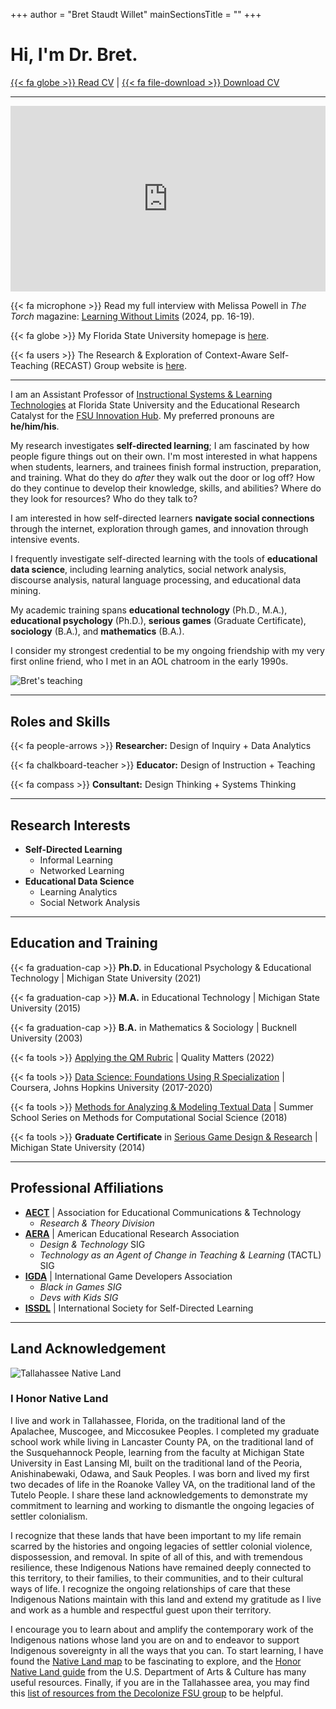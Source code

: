 +++
author = "Bret Staudt Willet"
mainSectionsTitle = ""
+++

# Hi, I'm Dr. Bret.

[{{< fa globe >}} Read CV](cv/) | 
[{{< fa file-download >}} Download CV](https://www.fsu.edu/cvdb/KSTAUDTWILLET.rtf?0=)

---

<div style="width: 100%;">
<div style="position: relative; width: 100%; overflow: hidden; padding-top: 56.25%;">
<p><iframe style="position: absolute; top: 0; left: 0; right: 0; width: 100%; height: 100%; border: none;" src="https://www.youtube.com/embed/f-tvNCCMEjU?si=cOoV1mQ2UAj_DB5A" width="560" height="315" allowfullscreen="allowfullscreen" allow="accelerometer; autoplay; clipboard-write; encrypted-media; gyroscope; picture-in-picture"></iframe></p>
</div>
</div>



{{< fa microphone >}} Read my full interview with Melissa Powell in *The Torch* magazine: [Learning Without Limits](https://issuu.com/fsu_education/docs/thetorchspring24_finaldigital) (2024, pp. 16-19).

{{< fa globe >}} My Florida State University homepage is [here](https://cehhs.fsu.edu/faculty-and-staff/dr-bret-staudt-willet).

{{< fa users >}} The Research & Exploration of Context-Aware Self-Teaching (RECAST) Group website is [here](https://recast.team/).

---

I am an Assistant Professor of [Instructional Systems & Learning Technologies](https://cehhs.fsu.edu/islt) at Florida State University and the Educational Research Catalyst for the [FSU Innovation Hub](https://www.innovation.fsu.edu/). My preferred pronouns are **he/him/his**.

My research investigates **self-directed learning**; I am fascinated by how people figure things out on their own. I'm most interested in what happens when students, learners, and trainees finish formal instruction, preparation, and training. What do they do *after* they walk out the door or log off? How do they continue to develop their knowledge, skills, and abilities? Where do they look for resources? Who do they talk to? 

I am interested in how self-directed learners **navigate social connections** through the internet, exploration through games, and innovation through intensive events.

I frequently investigate self-directed learning with the tools of **educational data science**, including learning analytics, social network analysis, discourse analysis, natural language processing, and educational data mining.

My academic training spans **educational technology** (Ph.D., M.A.), **educational psychology** (Ph.D.), **serious games** (Graduate Certificate), **sociology** (B.A.), and **mathematics** (B.A.).

I consider my strongest credential to be my ongoing friendship with my very first online friend, who I met in an AOL chatroom in the early 1990s.

![Bret's teaching](/images/bretsw-teaching.jpg)

---

## Roles and Skills

{{< fa people-arrows >}} **Researcher:** Design of Inquiry + Data Analytics

{{< fa chalkboard-teacher >}} **Educator:** Design of Instruction + Teaching

{{< fa compass >}} **Consultant:** Design Thinking + Systems Thinking

---

## Research Interests

- **Self-Directed Learning**
  - Informal Learning
  - Networked Learning
- **Educational Data Science**
  - Learning Analytics
  - Social Network Analysis

---

## Education and Training

{{< fa graduation-cap >}} **Ph.D.** in Educational Psychology & Educational Technology | Michigan State University (2021)

{{< fa graduation-cap >}} **M.A.** in Educational Technology | Michigan State University (2015)

{{< fa graduation-cap >}} **B.A.** in Mathematics & Sociology | Bucknell University (2003)

{{< fa tools >}} [Applying the QM Rubric](https://www.qualitymatters.org/professional-development/workshops/higher-ed-appqmr) | Quality Matters (2022)

{{< fa tools >}} [Data Science: Foundations Using R Specialization](https://www.coursera.org/specializations/data-science-foundations-r) | Coursera, Johns Hopkins University (2017-2020)

{{< fa tools >}} [Methods for Analyzing & Modeling Textual Data](http://summerschool.computationalsocialscience.eu/2018/) | Summer School Series on Methods for Computational Social Science (2018)

{{< fa tools >}} **Graduate Certificate** in [Serious Game Design & Research](https://comartsci.msu.edu/academics/academic-departments/media-information/graduate/serious-games-graduate-certificate) | Michigan State University (2014)

---

## Professional Affiliations

- [**AECT**](https://aect.org/) | Association for Educational Communications & Technology
  - *Research & Theory Division*
- [**AERA**](https://www.aera.net/) | American Educational Research Association
  - *Design & Technology* SIG
  - *Technology as an Agent of Change in Teaching & Learning* (TACTL) SIG  
- [**IGDA**](https://igda.org/) | International Game Developers Association
  - *Black in Games SIG*
  - *Devs with Kids SIG*
- [**ISSDL**](https://www.sdlglobal.com/) | International Society for Self-Directed Learning

---

## Land Acknowledgement

![Tallahassee Native Land](/images/land.png)

### I Honor Native Land

I live and work in Tallahassee, Florida, on the traditional land of the Apalachee, Muscogee, and Miccosukee Peoples. I completed my graduate school work while living in Lancaster County PA, on the traditional land of the Susquehannock People, learning from the faculty at Michigan State University in East Lansing MI, built on the traditional land of the Peoria, Anishinabewaki, Odawa, and Sauk Peoples. I was born and lived my first two decades of life in the Roanoke Valley VA, on the traditional land of the Tutelo People. I share these land acknowledgements to demonstrate my commitment to learning and working to dismantle the ongoing legacies of settler colonialism. 

I recognize that these lands that have been important to my life remain scarred by the histories and ongoing legacies of settler colonial violence, dispossession, and removal. In spite of all of this, and with tremendous resilience, these Indigenous Nations have remained deeply connected to this territory, to their families, to their communities, and to their cultural ways of life. I recognize the ongoing relationships of care that these Indigenous Nations maintain with this land and extend my gratitude as I live and work as a humble and respectful guest upon their territory. 

I encourage you to learn about and amplify the contemporary work of the Indigenous nations whose land you are on and to endeavor to support Indigenous sovereignty in all the ways that you can. To start learning, I have found the [Native Land map](https://native-land.ca/) to be fascinating to explore, and the [Honor Native Land guide](https://usdac.us/nativeland) from the U.S. Department of Arts & Culture has many useful resources. Finally, if you are in the Tallahassee area, you may find this [list of resources from the Decolonize FSU group](https://linktr.ee/decolonizefsu) to be helpful.
